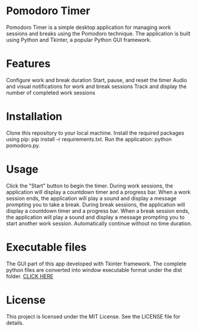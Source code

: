 # Pomodoro Timer
Pomodoro Timer is a simple desktop application for managing work sessions and breaks using the Pomodoro technique. The application is built using Python and Tkinter, a popular Python GUI framework.

# Features
Configure work and break duration
Start, pause, and reset the timer
Audio and visual notifications for work and break sessions
Track and display the number of completed work sessions

# Installation
Clone this repository to your local machine.
Install the required packages using pip: pip install -r requirements.txt.
Run the application: python pomodoro.py.

# Usage
Click the "Start" button to begin the timer.
During work sessions, the application will display a countdown timer and a progress bar.
When a work session ends, the application will play a sound and display a message prompting you to take a break.
During break sessions, the application will display a countdown timer and a progress bar.
When a break session ends, the application will play a sound and display a message prompting you to start another work session.
Automatically continue without no time duration.

# Executable files
The GUI part of this app developed with Tkinter framework. The complete python files are converted into window executable format under the dist folder.
[CLICK HERE](https://github.com/santhoshsivanva/Pomodoro/tree/master/dist)

# License
This project is licensed under the MIT License. See the LICENSE file for details.
